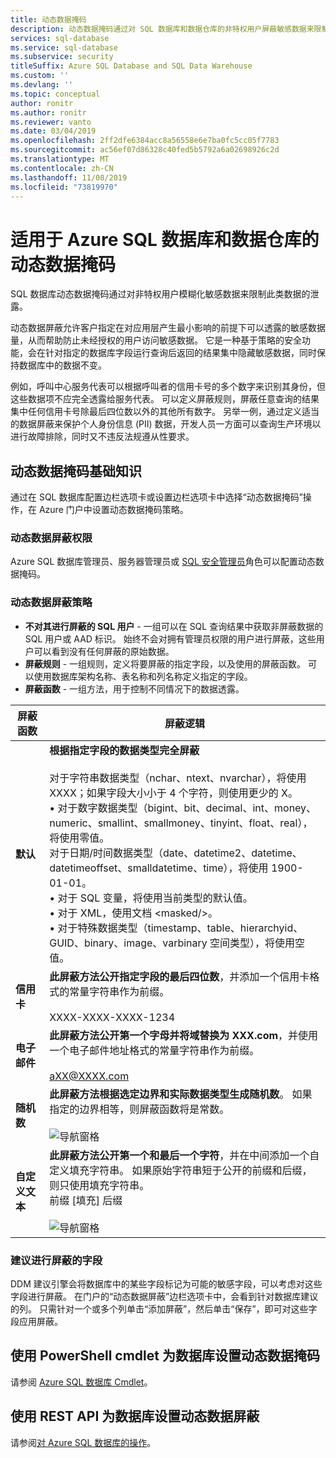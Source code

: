 ```yaml
---
title: 动态数据掩码
description: 动态数据掩码通过对 SQL 数据库和数据仓库的非特权用户屏蔽敏感数据来限制敏感数据的泄露
services: sql-database
ms.service: sql-database
ms.subservice: security
titleSuffix: Azure SQL Database and SQL Data Warehouse
ms.custom: ''
ms.devlang: ''
ms.topic: conceptual
author: ronitr
ms.author: ronitr
ms.reviewer: vanto
ms.date: 03/04/2019
ms.openlocfilehash: 2ff2dfe6384acc8a56558e6e7ba0fc5cc05f7783
ms.sourcegitcommit: ac56ef07d86328c40fed5b5792a6a02698926c2d
ms.translationtype: MT
ms.contentlocale: zh-CN
ms.lasthandoff: 11/08/2019
ms.locfileid: "73819970"
---
```

# <a name="dynamic-data-masking-for-azure-sql-database-and-data-warehouse"></a>适用于 Azure SQL 数据库和数据仓库的动态数据掩码

SQL 数据库动态数据掩码通过对非特权用户模糊化敏感数据来限制此类数据的泄露。 

动态数据屏蔽允许客户指定在对应用层产生最小影响的前提下可以透露的敏感数据量，从而帮助防止未经授权的用户访问敏感数据。 它是一种基于策略的安全功能，会在针对指定的数据库字段运行查询后返回的结果集中隐藏敏感数据，同时保持数据库中的数据不变。

例如，呼叫中心服务代表可以根据呼叫者的信用卡号的多个数字来识别其身份，但这些数据项不应完全透露给服务代表。 可以定义屏蔽规则，屏蔽任意查询的结果集中任何信用卡号除最后四位数以外的其他所有数字。 另举一例，通过定义适当的数据屏蔽来保护个人身份信息 (PII) 数据，开发人员一方面可以查询生产环境以进行故障排除，同时又不违反法规遵从性要求。

## <a name="dynamic-data-masking-basics"></a>动态数据掩码基础知识

通过在 SQL 数据库配置边栏选项卡或设置边栏选项卡中选择“动态数据掩码”操作，在 Azure 门户中设置动态数据掩码策略。

### <a name="dynamic-data-masking-permissions"></a>动态数据屏蔽权限

Azure SQL 数据库管理员、服务器管理员或 [SQL 安全管理员](https://docs.microsoft.com/azure/role-based-access-control/built-in-roles#sql-security-manager)角色可以配置动态数据掩码。

### <a name="dynamic-data-masking-policy"></a>动态数据屏蔽策略

* **不对其进行屏蔽的 SQL 用户** - 一组可以在 SQL 查询结果中获取非屏蔽数据的 SQL 用户或 AAD 标识。 始终不会对拥有管理员权限的用户进行屏蔽，这些用户可以看到没有任何屏蔽的原始数据。
* **屏蔽规则** - 一组规则，定义将要屏蔽的指定字段，以及使用的屏蔽函数。 可以使用数据库架构名称、表名称和列名称定义指定的字段。
* **屏蔽函数** - 一组方法，用于控制不同情况下的数据透露。

| 屏蔽函数 | 屏蔽逻辑 |
| --- | --- |
| **默认** |**根据指定字段的数据类型完全屏蔽**<br/><br/>对于字符串数据类型（nchar、ntext、nvarchar），将使用 XXXX；如果字段大小小于 4 个字符，则使用更少的 X。<br/>• 对于数字数据类型（bigint、bit、decimal、int、money、numeric、smallint、smallmoney、tinyint、float、real），将使用零值。<br/>对于日期/时间数据类型（date、datetime2、datetime、datetimeoffset、smalldatetime、time），将使用 1900-01-01。<br/>• 对于 SQL 变量，将使用当前类型的默认值。<br/>• 对于 XML，使用文档 \<masked/>。<br/>• 对于特殊数据类型（timestamp、table、hierarchyid、GUID、binary、image、varbinary 空间类型），将使用空值。 |
| **信用卡** |**此屏蔽方法公开指定字段的最后四位数**，并添加一个信用卡格式的常量字符串作为前缀。<br/><br/>XXXX-XXXX-XXXX-1234 |
| **电子邮件** |**此屏蔽方法公开第一个字母并将域替换为 XXX.com**，并使用一个电子邮件地址格式的常量字符串作为前缀。<br/><br/>aXX@XXXX.com |
| **随机数** |**此屏蔽方法根据选定边界和实际数据类型生成随机数**。 如果指定的边界相等，则屏蔽函数将是常数。<br/><br/>![导航窗格](./media/sql-database-dynamic-data-masking-get-started/1_DDM_Random_number.png) |
| **自定义文本** |**此屏蔽方法公开第一个和最后一个字符**，并在中间添加一个自定义填充字符串。 如果原始字符串短于公开的前缀和后缀，则只使用填充字符串。 <br/>前缀 [填充] 后缀<br/><br/>![导航窗格](./media/sql-database-dynamic-data-masking-get-started/2_DDM_Custom_text.png) |

<a name="Anchor1"></a>

### <a name="recommended-fields-to-mask"></a>建议进行屏蔽的字段

DDM 建议引擎会将数据库中的某些字段标记为可能的敏感字段，可以考虑对这些字段进行屏蔽。 在门户的“动态数据屏蔽”边栏选项卡中，会看到针对数据库建议的列。 只需针对一个或多个列单击“添加屏蔽”，然后单击“保存”，即可对这些字段应用屏蔽。

## <a name="set-up-dynamic-data-masking-for-your-database-using-powershell-cmdlets"></a>使用 PowerShell cmdlet 为数据库设置动态数据掩码

请参阅 [Azure SQL 数据库 Cmdlet](https://docs.microsoft.com/powershell/module/az.sql)。

## <a name="set-up-dynamic-data-masking-for-your-database-using-rest-api"></a>使用 REST API 为数据库设置动态数据屏蔽

请参阅[对 Azure SQL 数据库的操作](https://docs.microsoft.com/rest/api/sql/)。
